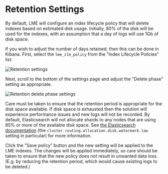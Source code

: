# Retention Settings

By default, LME will configure an index lifecycle policy that will delete
indexes based on estimated disk usage. Initially, 80% of the disk will be used
for the indexes, with an assumption that a day of logs will use 1Gb of disk
space.

If you wish to adjust the number of days retained, then this can be done in
Kibana. First, select the `lme_ilm_policy` from the "Index Lifecycle Policies"
list:

![Retention settings](/docs/imgs/retention_pics/retention_1.png)

Next, scroll to the bottom of the settings page and adjust the "Delete phase"
setting as appropriate.

![Retention delete phase settings](/docs/imgs/extra_beats_pics/update-retention.png)

Care must be taken to ensure that the retention period is appropriate for the
disk space available. If disk space is exhausted then the solution will
experience performance issues and new logs will not be recorded. By default,
Elasticsearch will not allocate shards to any nodes that are using 85% or more
of the available disk space. See [the Elasticsearch
documentation](https://www.elastic.co/guide/en/elasticsearch/reference/current/disk-allocator.html)
(the `cluster.routing.allocation.disk.watermark.low` setting in particular) for
more information.

Click the "Save policy" button and the new setting will be applied to the LME
indexes. The changes will be applied immediately, so care should be taken to
ensure that the new policy does not result in unwanted data loss. (E.g. by
reducing the retention period, which would cause existing logs to be deleted.)
